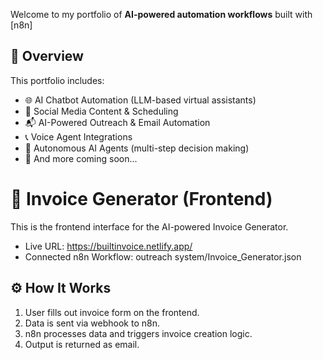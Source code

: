Welcome to my portfolio of **AI-powered automation workflows** built with [n8n]

## 📌 Overview

This portfolio includes:

- 🌐 AI Chatbot Automation (LLM-based virtual assistants)
- 📣 Social Media Content & Scheduling
- 📬 AI-Powered Outreach & Email Automation
- 📞 Voice Agent Integrations
- 🧠 Autonomous AI Agents (multi-step decision making)
- 🚀 And more coming soon...


# 🧾 Invoice Generator (Frontend)

This is the frontend interface for the AI-powered Invoice Generator.

- Live URL: https://builtinvoice.netlify.app/
- Connected n8n Workflow: outreach system/Invoice_Generator.json

## ⚙️ How It Works

1. User fills out invoice form on the frontend.
2. Data is sent via webhook to n8n.
3. n8n processes data and triggers invoice creation logic.
4. Output is returned as email.



